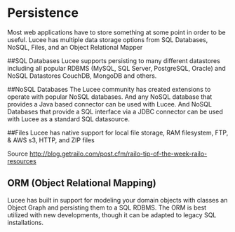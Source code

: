 # Persistence
Most web applications have to store something at some point in order to be useful. Lucee has multiple data storage options from SQL Databases, NoSQL, Files, and an Object Relational Mapper

##SQL Databases
Lucee supports persisting to many different datastores including all popular RDBMS (MySQL, SQL Server, PostgreSQL, Oracle) and NoSQL Datastores CouchDB, MongoDB and others.

##NoSQL Databases
The Lucee community has created extensions to operate with popular NoSQL databases. And any NoSQL database that provides a Java based connector can be used with Lucee. And NoSQL Databases that provide a SQL interface via a JDBC connector can be used with Lucee as a standard SQL datasource.

##Files
Lucee has native support for local file storage, RAM filesystem, FTP, & AWS s3, HTTP, and ZIP files

Source http://blog.getrailo.com/post.cfm/railo-tip-of-the-week-railo-resources

## ORM (Object Relational Mapping)

Lucee has built in support for modeling your domain objects with classes an Object Graph and persisting them to a SQL RDBMS. The ORM is best utilized with new developments, though it can be adapted to legacy SQL installations.
